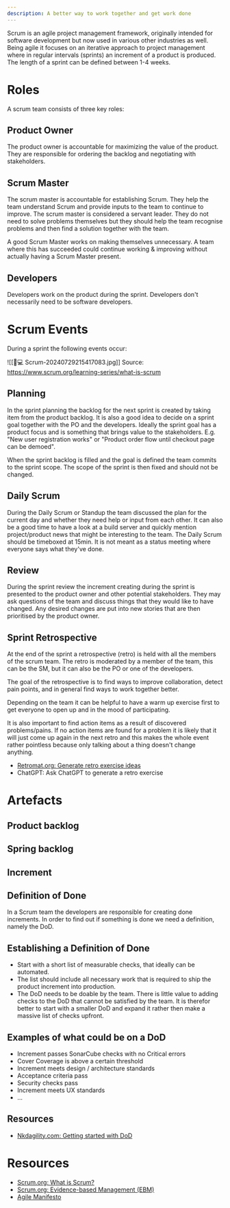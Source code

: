 ```yaml
---
description: A better way to work together and get work done
---
```

Scrum is an agile project management framework, originally intended for software development but now used in various other industries as well. Being agile it focuses on an iterative approach to project management where in regular intervals (sprints) an increment of a product is produced. The length of a sprint can be defined between 1-4 weeks.

# Roles

A scrum team consists of three key roles:

## Product Owner

The product owner is accountable for maximizing the value of the product. They are responsible for ordering the backlog and negotiating with stakeholders.

## Scrum Master

The scrum master is accountable for establishing Scrum. They help the team understand Scrum and provide inputs to the team to continue to improve. The scrum master is considered a servant leader. They do not need to solve problems themselves but they should help the team recognise problems and then find a solution together with the team.

A good Scrum Master works on making themselves unnecessary. A team where this has succeeded could continue working & improving without actually having a Scrum Master present.

## Developers

Developers work on the product during the sprint. Developers don't necessarily need to be software developers.

# Scrum Events

During a sprint the following events occur:

![[👨💻 Scrum-20240729215417083.jpg]]
Source: https://www.scrum.org/learning-series/what-is-scrum

## Planning

In the sprint planning the backlog for the next sprint is created by taking item from the product backlog. It is also a good idea to decide on a sprint goal together with the PO and the developers. Ideally the sprint goal has a product focus and is something that brings value to the stakeholders. E.g. "New user registration works" or "Product order flow until checkout page can be demoed".

When the sprint backlog is filled and the goal is defined the team commits to the sprint scope. The scope of the sprint is then fixed and should not be changed.

## Daily Scrum

During the Daily Scrum or Standup the team discussed the plan for the current day and whether they need help or input from each other. It can also be a good time to have a look at a build server and quickly mention project/product news that might be interesting to the team. The Daily Scrum should be timeboxed at 15min. It is not meant as a status meeting where everyone says what they've done.

## Review

During the sprint review the increment creating during the sprint is presented to the product owner and other potential stakeholders. They may ask questions of the team and discuss things that they would like to have changed. Any desired changes are put into new stories that are then prioritised by the product owner.

## Sprint Retrospective

At the end of the sprint a retrospective (retro) is held with all the members of the scrum team. The retro is moderated by a member of the team, this can be the SM, but it can also be the PO or one of the developers.

The goal of the retrospective is to find ways to improve collaboration, detect pain points, and in general find ways to work together better.

Depending on the team it can be helpful to have a warm up exercise first to get everyone to open up and in the mood of participating.

It is also important to find action items as a result of discovered problems/pains. If no action items are found for a problem it is likely that it will just come up again in the next retro and this makes the whole event rather pointless because only talking about a thing doesn't change anything.

* [Retromat.org: Generate retro exercise ideas](https://retromat.org/)
* ChatGPT: Ask ChatGPT to generate a retro exercise

# Artefacts

## Product backlog

## Spring backlog

## Increment

## Definition of Done

In a Scrum team the developers are responsible for creating done increments. In order to find out if something is done we need a definition, namely the DoD.

## Establishing a Definition of Done

* Start with a short list of measurable checks, that ideally can be automated.
* The list should include all necessary work that is required to ship the product increment into production.
* The DoD needs to be doable by the team. There is little value to adding checks to the DoD that cannot be satisfied by the team. It is therefor better to start with a smaller DoD and expand it rather then make a massive list of checks upfront.

## Examples of what could be on a DoD

* Increment passes SonarCube checks with no Critical errors
* Cover Coverage is above a certain threshold
* Increment meets design / architecture standards
* Acceptance criteria pass
* Security checks pass
* Increment meets UX standards
* ...

## Resources

* [Nkdagility.com: Getting started with DoD](https://nkdagility.com/blog/getting-started-definition-done-dod/)

# Resources

* [Scrum.org: What is Scrum?](https://www.scrum.org/learning-series/what-is-scrum)
* [Scrum.org: Evidence-based Management (EBM)](https://www.scrum.org/resources/evidence-based-management)
* [Agile Manifesto](https://agilemanifesto.org/)
